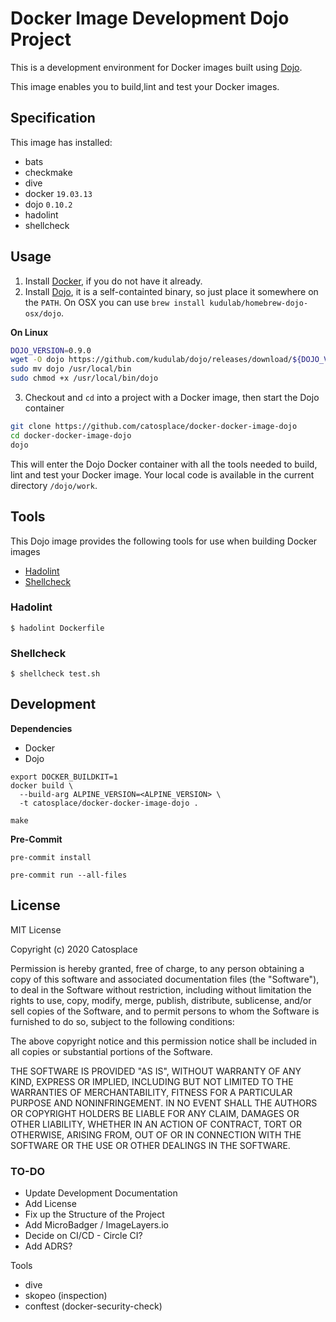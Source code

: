 # Docker Image Development Dojo Project

This is a development environment for Docker images built using [Dojo](https://github.com/kudulab/dojo).

This image enables you to build,lint and test your Docker images.

## Specification
This image has installed:

* bats
* checkmake
* dive
* docker `19.03.13`
* dojo `0.10.2`
* hadolint
* shellcheck

## Usage

1. Install [Docker](https://docs.docker.com/install/), if you do not have it already.
2. Install [Dojo](https://github.com/kudulab/dojo), it is a self-containted binary, so just place it somewhere on the `PATH`. On OSX you can use `brew install kudulab/homebrew-dojo-osx/dojo`.

**On Linux**
```bash
DOJO_VERSION=0.9.0
wget -O dojo https://github.com/kudulab/dojo/releases/download/${DOJO_VERSION}/dojo_linux_amd64
sudo mv dojo /usr/local/bin
sudo chmod +x /usr/local/bin/dojo
```

3. Checkout and `cd` into a project with a Docker image, then start the Dojo container
```bash
git clone https://github.com/catosplace/docker-docker-image-dojo
cd docker-docker-image-dojo
dojo
```

This will enter the Dojo Docker container with all the tools needed to build, lint and test your Docker image. Your local code is available in the current directory `/dojo/work`.

## Tools
This Dojo image provides the following tools for use when building Docker images

* [Hadolint](https://github.com/hadolint/hadolint)
* [Shellcheck](https://github.com/koalaman/shellcheck)

### Hadolint

```
$ hadolint Dockerfile
```

### Shellcheck

```
$ shellcheck test.sh
```

## Development

**Dependencies**
* Docker
* Dojo

```
export DOCKER_BUILDKIT=1
docker build \
  --build-arg ALPINE_VERSION=<ALPINE_VERSION> \
  -t catosplace/docker-docker-image-dojo .
```

```
make
```

**Pre-Commit**

`pre-commit install`

`pre-commit run --all-files`

## License

MIT License

Copyright (c) 2020 Catosplace

Permission is hereby granted, free of charge, to any person obtaining a copy
of this software and associated documentation files (the "Software"), to deal
in the Software without restriction, including without limitation the rights
to use, copy, modify, merge, publish, distribute, sublicense, and/or sell
copies of the Software, and to permit persons to whom the Software is
furnished to do so, subject to the following conditions:

The above copyright notice and this permission notice shall be included in all
copies or substantial portions of the Software.

THE SOFTWARE IS PROVIDED "AS IS", WITHOUT WARRANTY OF ANY KIND, EXPRESS OR
IMPLIED, INCLUDING BUT NOT LIMITED TO THE WARRANTIES OF MERCHANTABILITY,
FITNESS FOR A PARTICULAR PURPOSE AND NONINFRINGEMENT. IN NO EVENT SHALL THE
AUTHORS OR COPYRIGHT HOLDERS BE LIABLE FOR ANY CLAIM, DAMAGES OR OTHER
LIABILITY, WHETHER IN AN ACTION OF CONTRACT, TORT OR OTHERWISE, ARISING FROM,
OUT OF OR IN CONNECTION WITH THE SOFTWARE OR THE USE OR OTHER DEALINGS IN THE
SOFTWARE.


### TO-DO
* Update Development Documentation
* Add License
* Fix up the Structure of the Project
* Add MicroBadger / ImageLayers.io
* Decide on CI/CD - Circle CI?
* Add ADRS?

Tools
* dive
* skopeo (inspection)
* conftest (docker-security-check)